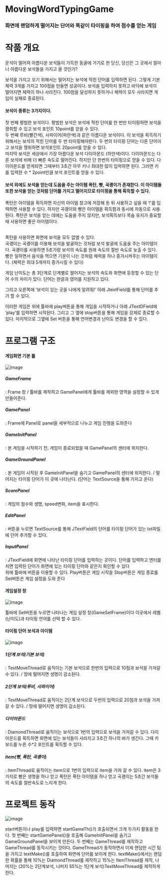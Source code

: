 # MovingWordTypingGame
<h3>화면에 랜덤하게 떨어지는 단어와 똑같이 타이핑을 하여 점수를 얻는 게임</h3>

# 작품 개요

운석이 떨어져 아름다운 보석들이 가득한 동굴에 가기로 한 당신, 당신은 그 곳에서 얼마나 아름다운 보석들을 가지고 올 것인가? <br>

보석을 가지고 오기 위해서는 떨어지는 보석에 적힌 단어를 입력하면 된다. 그렇게 기본 체력 3개를 가지고 100점을 만들면 성공이다. 보석을 입력하지 못하고 바닥에 보석이 떨어지면 체력이 하나 사라진다. 100점을 달성하지 못하거나 체력이 모두 사라지면 게임이 실패로 종료된다.<br>

<h4>보석이 종류는 3가지이다.</h4>

첫 번째 평범한 보석이다. 평범한 보석은 보석에 적힌 단어를 한 번만 타이핑하면 보석을 쟁취할 수 있고 보석 포인트 10point를 얻을 수 있다. <br>
두 번째 루비(빨간색), 사파이어(파란색)과 같은 아름다운 보석이다. 이 보석을 획득하기 위해서는 보석의 적힌 단어를 두 번 타이핑해야한다. 두 번의 타이핑 단어는 다른 단어이고 보석을 쟁취하면 보석포인트 20point를 얻을 수 있다.<br> 
마지막 보석은 세상에서 가장 아름다운 보석 다이아몬드 (하얀색)이다. 다이아몬드는 다른 보석에 비해 더 빠른 속도로 떨어진다. 하지만 단 한번의 타이핑으로 얻을 수 있다. 다이아몬드를 얻게되면 그때부터 3초간 아무 키나 최대한 많이 입력하면 된다. 그러면 키를 입력한 수 * 2point만큼 보석 포인트를 얻을 수 있다.<br>

<h4>보석 외에도 보석을 얻는데 도움을 주는 아이템 폭탄, 빵, 곡괭이가 존재한다. 이 아이템들 또한 보석을 얻는 것처럼 단어를 가지고 떨어지므로 타이핑을 통해 획득할 수 있다. </h4>

폭탄은 아이템을 획득하면 자신의 아이템 창고에 저장해 둔 뒤 사용하고 싶을 때 ‘!’를 입력하면 사용할 수 있다. 하지만 곡괭이와 빵은 아이템을 획득함과 동시에 자동으로 사용된다. 폭탄은 보석을 얻는 데에는 도움을 주지 않지만, 보석획득보다 목숨 유지가 중요할 때 사용하면 좋은 아이템이다. <br><br>

폭탄을 사용하면 화면에 보석을 모두 없앨 수 있다. <br>
곡괭이는 곡괭이를 이용해 보석을 발굴하는 것처럼 보석 발굴에 도움을 주는 아이템이다. 곡괭이를 사용하면 5초가량 보석의 속도를 원래 속도의 절반 속도로 늦출 수 있다. <br>
빵은 일하면서 음식을 먹으면 기운이 나는 것처럼 체력을 하나 증가시켜주는 아이템이다. (체력은 최대 5개까지 증가시킬 수 있다)<br>

게임 난이도는 총 3단계로 단계별로 떨어지는 보석의 속도와 화면에 등장할 수 있는 단어 수의 차이가 있다. 단어는 한글과 영어를 지원하고 있다.<br>

그리고 오른쪽에 ‘보석이 있는 곳을 나에게 알려줘!’ 아래 JtextField를 통해 단어를 추가 할 수 있다.<br>

이러한 게임은 위에 튤바에 play버튼을 통해 게임을 시작하거나 아래 JTextDField에 ‘play’를 입력하면 시작된다. 그리고 그 옆에 stop버튼을 통해 게임을 강제로 종료할 수 있다. 마지막으로 그옆에 Set 버튼을 통해 언어변경과 난이도 변경을 할 수 있다.<br>

# 프로그램 구조

<h4>게임화면 기본 틀</h4>

![image](https://user-images.githubusercontent.com/109158497/199729205-9b8ff613-a46d-4e01-a80f-9224bb29f3a3.png)

<h5>GameFrame</h5> : Frame 창 / 튤바를 제작하고 GamePanel에게 튤바를 제외한 영역을 설정할 수 있게 만들어준다.<br>
<h5>GamePanel</h5> : Frame에 Panel로 panel을 세부적으로 나누고 게임 진행을 도와준다<br>
<h5>GameInitPanel</h5> : 본 게임을 시작하기 전, 게임이 종료되었을 때 GamePanel의 센터에 위치한다.<br>
<h5>GameGroundPanel</h5> : 본 게임이 시작된 후 GameInitPanel을 숨기고 GamePanel의 센터에 위치한다. / 떨어지는 타이핑 단어가 이 곳에 나타난다. (단어는 TextSource을 통해 가지고 온다)<br>
<h5>ScorePanel</h5> : 게임의 점수와 생명, speed변화, item을 표시한다.<br>
<h5>EditPanel</h5> : 버튼을 누르면 TextSource를 통해 JTextField의 단어를 타이핑 단어가 있는 txt파일에 단어 추가할 수 있다.<br>
<h5>InputPanel</h5> : JTextField에 화면에 나타난 타이핑 단어를 입력하는 곳이다. 단어를 입력하고 엔터를 치면 입력된 단어가 화면에 있는 타이핑 단어와 같은지 확인할 수 있다<br>
위에 튤바에 버튼을 이용할 수 있다. Play버튼은 게임 시작을 Stop버튼은 게임 종료를 Set버튼은 게임 설정을 도와 준다

<h4>게임설정 창</h4>

![image](https://user-images.githubusercontent.com/109158497/199729578-34179af5-d2af-41b5-acfc-79be8fbe38eb.png)

튤바에 Set버튼을 누르면 나타나는 게임 설정 창(GameSetFrame)이다 이곳에서 레벨(난이도)과 타이핑 언어를 선택 할 수 있다.<br>

<h4>타이핑 단어 보석과 아이템</h4>

![image](https://user-images.githubusercontent.com/109158497/199729668-f2dc1bd9-4919-402c-bd34-b024482ae27e.png)

<h5>1단계 보석(기본 보석)</h5> : TextMoveThread로 움직이는 기본 보석으로 한번의 입력으로 10점과 보석을 가져갈 수 있다. / 땅에 떨어지면 생명이 감소된다.<br>
<h5>2단계 보석(루비, 사파이어)</h5> : TextMoveThread로 움직이는 2단계 보석으로 두번의 입력으로 20점과 보석을 가져갈 수 있다. / 땅에 떨어지면 생명이 감소된다.<br>
<h5>다이아몬드</h5> : DiamondThread로 움직이는 보석으로 1번의 입력으로 보석을 가져갈 수 있다. 다이아몬드를 획득하면 화면에 있는 보석들이 사라지고 3초간 하나의 바가 생긴다. 그때 키보드를 누른 수*2 포인트를 획득할 수 있다.<br>

<h5>item(빵, 폭탄, 곡괭이)</h5> : ItemThread로 움직이는 item으로 1번의 입력으로 item을 가져 갈 수 있다. item은 3가지로 빵은 생명을 하나 얻고 폭탄은 폭탄 아이템을 하나 얻고 곡괭이는 5초간 보석들의 속도를 절반속도로 느리게 한다.<br>

# 프로젝트 동작

![image](https://user-images.githubusercontent.com/109158497/199729947-43953a35-c951-43ab-b192-b2332a48077e.png)

start버튼이나 play를 입력하면 startGameTh()가 호출되면서 크게 두가지 활동을 한다. 첫 번째는 startGamePanel()을 호출해 GameInitPanel을 숨기고 GameGroundPanel을 보이게 만든다. 두 번째는 GameThread를 제작하고 GameThread를 동작시키는 것이다. GameThread가 동작하면서 이제 랜덤한 시간 텀을 가지고 textMake()를 호출하여 화면에 단어를 보이게 한다. textMake()에서는 랜덤한 확률을 통해 10%는 DiamondThread를 제작하고 15%는 ItemThread를 제작, 나머지는 (20%는 2단계보석, 나머지 55%는 1단계 보석)TextMoveThread를 제작하게한다.<br>
